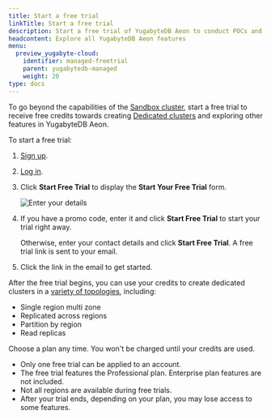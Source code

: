 ```yaml
---
title: Start a free trial
linkTitle: Start a free trial
description: Start a free trial of YugabyteDB Aeon to conduct POCs and performance testing.
headcontent: Explore all YugabyteDB Aeon features
menu:
  preview_yugabyte-cloud:
    identifier: managed-freetrial
    parent: yugabytedb-managed
    weight: 20
type: docs
---
```


To go beyond the capabilities of the [Sandbox cluster](../cloud-basics/create-clusters/create-clusters-free/), start a free trial to receive free credits towards creating [Dedicated clusters](../cloud-basics/) and exploring other features in YugabyteDB Aeon.

To start a free trial:

1. [Sign up](https://cloud.yugabyte.com/signup?utm_medium=direct&utm_source=docs&utm_campaign=YBM_signup).
1. [Log in](https://cloud.yugabyte.com/login).
1. Click **Start Free Trial** to display the **Start Your Free Trial** form.

    ![Enter your details](/images/yb-cloud/managed-trial-2.png)

1. If you have a promo code, enter it and click **Start Free Trial** to start your trial right away.

    Otherwise, enter your contact details and click **Start Free Trial**. A free trial link is sent to your email.

1. Click the link in the email to get started.

After the free trial begins, you can use your credits to create dedicated clusters in a [variety of topologies](../cloud-basics/create-clusters-topology/), including:

- Single region multi zone
- Replicated across regions
- Partition by region
- Read replicas

Choose a plan any time. You won't be charged until your credits are used.

- Only one free trial can be applied to an account.
- The free trial features the Professional plan. Enterprise plan features are not included.
- Not all regions are available during free trials.
- After your trial ends, depending on your plan, you may lose access to some features.
